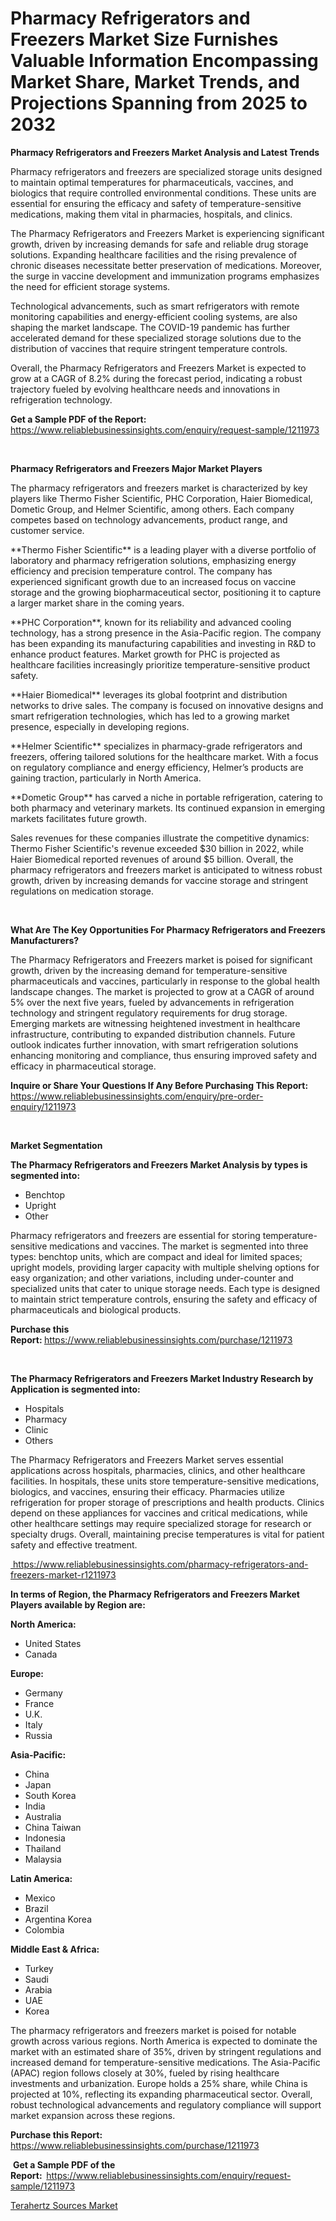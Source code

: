 <p><h1>Pharmacy Refrigerators and Freezers Market Size Furnishes Valuable Information Encompassing Market Share, Market Trends, and Projections Spanning from 2025 to 2032</h1></p><p><strong>Pharmacy Refrigerators and Freezers Market Analysis and Latest Trends</strong></p>
<p><p>Pharmacy refrigerators and freezers are specialized storage units designed to maintain optimal temperatures for pharmaceuticals, vaccines, and biologics that require controlled environmental conditions. These units are essential for ensuring the efficacy and safety of temperature-sensitive medications, making them vital in pharmacies, hospitals, and clinics.</p><p>The Pharmacy Refrigerators and Freezers Market is experiencing significant growth, driven by increasing demands for safe and reliable drug storage solutions. Expanding healthcare facilities and the rising prevalence of chronic diseases necessitate better preservation of medications. Moreover, the surge in vaccine development and immunization programs emphasizes the need for efficient storage systems.</p><p>Technological advancements, such as smart refrigerators with remote monitoring capabilities and energy-efficient cooling systems, are also shaping the market landscape. The COVID-19 pandemic has further accelerated demand for these specialized storage solutions due to the distribution of vaccines that require stringent temperature controls. </p><p>Overall, the Pharmacy Refrigerators and Freezers Market is expected to grow at a CAGR of 8.2% during the forecast period, indicating a robust trajectory fueled by evolving healthcare needs and innovations in refrigeration technology.</p></p>
<p><strong>Get a Sample PDF of the Report:&nbsp;</strong> <a href="https://www.reliablebusinessinsights.com/enquiry/request-sample/1211973?utm_campaign=3455&utm_medium=2&utm_source=Github&utm_content=ia&utm_term=24032025&utm_id=pharmacy-refrigerators-and-freezers">https://www.reliablebusinessinsights.com/enquiry/request-sample/1211973</a></p>
<p>&nbsp;</p>
<p><strong>Pharmacy Refrigerators and Freezers Major Market Players</strong></p>
<p><p>The pharmacy refrigerators and freezers market is characterized by key players like Thermo Fisher Scientific, PHC Corporation, Haier Biomedical, Dometic Group, and Helmer Scientific, among others. Each company competes based on technology advancements, product range, and customer service.</p><p>**Thermo Fisher Scientific** is a leading player with a diverse portfolio of laboratory and pharmacy refrigeration solutions, emphasizing energy efficiency and precision temperature control. The company has experienced significant growth due to an increased focus on vaccine storage and the growing biopharmaceutical sector, positioning it to capture a larger market share in the coming years.</p><p>**PHC Corporation**, known for its reliability and advanced cooling technology, has a strong presence in the Asia-Pacific region. The company has been expanding its manufacturing capabilities and investing in R&D to enhance product features. Market growth for PHC is projected as healthcare facilities increasingly prioritize temperature-sensitive product safety.</p><p>**Haier Biomedical** leverages its global footprint and distribution networks to drive sales. The company is focused on innovative designs and smart refrigeration technologies, which has led to a growing market presence, especially in developing regions.</p><p>**Helmer Scientific** specializes in pharmacy-grade refrigerators and freezers, offering tailored solutions for the healthcare market. With a focus on regulatory compliance and energy efficiency, Helmer’s products are gaining traction, particularly in North America.</p><p>**Dometic Group** has carved a niche in portable refrigeration, catering to both pharmacy and veterinary markets. Its continued expansion in emerging markets facilitates future growth.</p><p>Sales revenues for these companies illustrate the competitive dynamics: Thermo Fisher Scientific's revenue exceeded $30 billion in 2022, while Haier Biomedical reported revenues of around $5 billion. Overall, the pharmacy refrigerators and freezers market is anticipated to witness robust growth, driven by increasing demands for vaccine storage and stringent regulations on medication storage.</p></p>
<p>&nbsp;</p>
<p><strong>What Are The Key Opportunities For Pharmacy Refrigerators and Freezers Manufacturers?</strong></p>
<p><p>The Pharmacy Refrigerators and Freezers market is poised for significant growth, driven by the increasing demand for temperature-sensitive pharmaceuticals and vaccines, particularly in response to the global health landscape changes. The market is projected to grow at a CAGR of around 5% over the next five years, fueled by advancements in refrigeration technology and stringent regulatory requirements for drug storage. Emerging markets are witnessing heightened investment in healthcare infrastructure, contributing to expanded distribution channels. Future outlook indicates further innovation, with smart refrigeration solutions enhancing monitoring and compliance, thus ensuring improved safety and efficacy in pharmaceutical storage.</p></p>
<p><strong>Inquire or Share Your Questions If Any Before Purchasing This Report:</strong> <a href="https://www.reliablebusinessinsights.com/enquiry/pre-order-enquiry/1211973?utm_campaign=3455&utm_medium=2&utm_source=Github&utm_content=ia&utm_term=24032025&utm_id=pharmacy-refrigerators-and-freezers">https://www.reliablebusinessinsights.com/enquiry/pre-order-enquiry/1211973</a></p>
<p>&nbsp;</p>
<p><strong>Market Segmentation</strong></p>
<p><strong>The Pharmacy Refrigerators and Freezers Market Analysis by types is segmented into:</strong></p>
<p><ul><li>Benchtop</li><li>Upright</li><li>Other</li></ul></p>
<p><p>Pharmacy refrigerators and freezers are essential for storing temperature-sensitive medications and vaccines. The market is segmented into three types: benchtop units, which are compact and ideal for limited spaces; upright models, providing larger capacity with multiple shelving options for easy organization; and other variations, including under-counter and specialized units that cater to unique storage needs. Each type is designed to maintain strict temperature controls, ensuring the safety and efficacy of pharmaceuticals and biological products.</p></p>
<p><strong>Purchase this Report:&nbsp;</strong><a href="https://www.reliablebusinessinsights.com/purchase/1211973?utm_campaign=3455&utm_medium=2&utm_source=Github&utm_content=ia&utm_term=24032025&utm_id=pharmacy-refrigerators-and-freezers">https://www.reliablebusinessinsights.com/purchase/1211973</a></p>
<p>&nbsp;</p>
<p><strong>The Pharmacy Refrigerators and Freezers Market Industry Research by Application is segmented into:</strong></p>
<p><ul><li>Hospitals</li><li>Pharmacy</li><li>Clinic</li><li>Others</li></ul></p>
<p><p>The Pharmacy Refrigerators and Freezers Market serves essential applications across hospitals, pharmacies, clinics, and other healthcare facilities. In hospitals, these units store temperature-sensitive medications, biologics, and vaccines, ensuring their efficacy. Pharmacies utilize refrigeration for proper storage of prescriptions and health products. Clinics depend on these appliances for vaccines and critical medications, while other healthcare settings may require specialized storage for research or specialty drugs. Overall, maintaining precise temperatures is vital for patient safety and effective treatment.</p></p>
<p><a href="https://www.reliablebusinessinsights.com/pharmacy-refrigerators-and-freezers-market-r1211973?utm_campaign=3455&utm_medium=2&utm_source=Github&utm_content=ia&utm_term=24032025&utm_id=pharmacy-refrigerators-and-freezers">&nbsp;https://www.reliablebusinessinsights.com/pharmacy-refrigerators-and-freezers-market-r1211973</a></p>
<p><strong>In terms of Region, the Pharmacy Refrigerators and Freezers Market Players available by Region are:</strong></p>
<p>
    <p> <strong> North America: </strong>
        <ul>
            <li>United States</li>
            <li>Canada</li>
        </ul>
        </p> 
    <p> <strong> Europe: </strong>
        <ul>
            <li>Germany</li>
            <li>France</li>
            <li>U.K.</li>
            <li>Italy</li>
            <li>Russia</li>
        </ul>
        </p> 
    <p> <strong> Asia-Pacific: </strong>
        <ul>
            <li>China</li>
            <li>Japan</li>
            <li>South Korea</li>
            <li>India</li>
            <li>Australia</li>
            <li>China Taiwan</li>
            <li>Indonesia</li>
            <li>Thailand</li>
            <li>Malaysia</li>
        </ul>
        </p> 
    <p> <strong> Latin America: </strong>
        <ul>
            <li>Mexico</li>
            <li>Brazil</li>
            <li>Argentina Korea</li>
            <li>Colombia</li>
        </ul>
        </p> 
    <p> <strong> Middle East & Africa: </strong>
        <ul>
            <li>Turkey</li>
            <li>Saudi</li>
            <li>Arabia</li>
            <li>UAE</li>
            <li>Korea</li>
        </ul>
    </p>
    </p>
<p><p>The pharmacy refrigerators and freezers market is poised for notable growth across various regions. North America is expected to dominate the market with an estimated share of 35%, driven by stringent regulations and increased demand for temperature-sensitive medications. The Asia-Pacific (APAC) region follows closely at 30%, fueled by rising healthcare investments and urbanization. Europe holds a 25% share, while China is projected at 10%, reflecting its expanding pharmaceutical sector. Overall, robust technological advancements and regulatory compliance will support market expansion across these regions.</p></p>
<p><strong>Purchase this Report: </strong><a href="https://www.reliablebusinessinsights.com/purchase/1211973?utm_campaign=3455&utm_medium=2&utm_source=Github&utm_content=ia&utm_term=24032025&utm_id=pharmacy-refrigerators-and-freezers">https://www.reliablebusinessinsights.com/purchase/1211973</a></p>
<p>&nbsp;<strong>Get a Sample PDF of the Report:&nbsp;&nbsp;</strong><a href="https://www.reliablebusinessinsights.com/enquiry/request-sample/1211973?utm_campaign=3455&utm_medium=2&utm_source=Github&utm_content=ia&utm_term=24032025&utm_id=pharmacy-refrigerators-and-freezers">https://www.reliablebusinessinsights.com/enquiry/request-sample/1211973</a></p>
<p><strong></strong></p>
<p><p><a href="https://github.com/arvelm4nthig/Market-Research-Report-List-1/blob/main/terahertz-sources-market.md?utm_campaign=3455&utm_medium=2&utm_source=Github&utm_content=ia&utm_term=24032025&utm_id=pharmacy-refrigerators-and-freezers">Terahertz Sources Market</a></p></p>